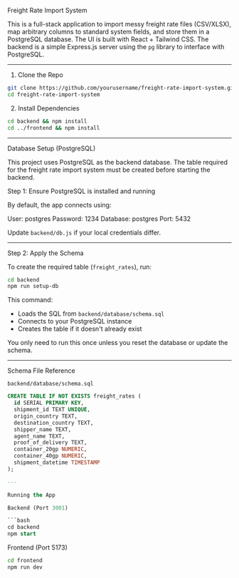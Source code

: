 Freight Rate Import System

This is a full-stack application to import messy freight rate files (CSV/XLSX), map arbitrary columns to standard system fields, and store them in a PostgreSQL database. The UI is built with React + Tailwind CSS. The backend is a simple Express.js server using the `pg` library to interface with PostgreSQL.


---

1. Clone the Repo

```bash
git clone https://github.com/yourusername/freight-rate-import-system.git
cd freight-rate-import-system
```

2. Install Dependencies

```bash
cd backend && npm install
cd ../frontend && npm install
```

---

Database Setup (PostgreSQL)

This project uses PostgreSQL as the backend database. The table required for the freight rate import system must be created before starting the backend.

Step 1: Ensure PostgreSQL is installed and running

By default, the app connects using:

User: postgres
Password: 1234
Database: postgres
Port: 5432

Update `backend/db.js` if your local credentials differ.

---

Step 2: Apply the Schema

To create the required table (`freight_rates`), run:

```bash
cd backend
npm run setup-db
```

This command:

* Loads the SQL from `backend/database/schema.sql`
* Connects to your PostgreSQL instance
* Creates the table if it doesn't already exist

You only need to run this once unless you reset the database or update the schema.

---

Schema File Reference

 `backend/database/schema.sql`

```sql
CREATE TABLE IF NOT EXISTS freight_rates (
  id SERIAL PRIMARY KEY,
  shipment_id TEXT UNIQUE,
  origin_country TEXT,
  destination_country TEXT,
  shipper_name TEXT,
  agent_name TEXT,
  proof_of_delivery TEXT,
  container_20gp NUMERIC,
  container_40gp NUMERIC,
  shipment_datetime TIMESTAMP
);

---

Running the App

Backend (Port 3001)

```bash
cd backend
npm start
```

Frontend (Port 5173)

```bash
cd frontend
npm run dev
```